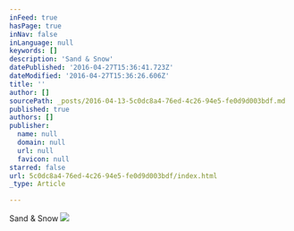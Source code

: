 ```yaml
---
inFeed: true
hasPage: true
inNav: false
inLanguage: null
keywords: []
description: 'Sand & Snow'
datePublished: '2016-04-27T15:36:41.723Z'
dateModified: '2016-04-27T15:36:26.606Z'
title: ''
author: []
sourcePath: _posts/2016-04-13-5c0dc8a4-76ed-4c26-94e5-fe0d9d003bdf.md
published: true
authors: []
publisher:
  name: null
  domain: null
  url: null
  favicon: null
starred: false
url: 5c0dc8a4-76ed-4c26-94e5-fe0d9d003bdf/index.html
_type: Article

---
```

Sand & Snow
![](https://the-grid-user-content.s3-us-west-2.amazonaws.com/d7aee3d0-5614-4b05-b468-cfb8a8fe9bb0.jpg)